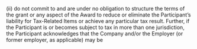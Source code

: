 (ii) do not commit to and are under no obligation to structure the terms of the grant or any aspect of the
Award to reduce or eliminate the Participant’s liability for Tax-Related Items or achieve any particular tax
result. Further, if the Participant is or becomes subject to tax in more than one jurisdiction, the Participant
acknowledges  that  the  Company  and/or  the  Employer  (or  former  employer,  as  applicable)  may  be